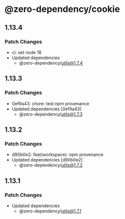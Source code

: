 # @zero-dependency/cookie

## 1.13.4

### Patch Changes

- ci: set node 18
- Updated dependencies
  - @zero-dependency/utils@1.7.4

## 1.13.3

### Patch Changes

- 0ef9a43: chore: test npm provenance
- Updated dependencies [0ef9a43]
  - @zero-dependency/utils@1.7.3

## 1.13.2

### Patch Changes

- d90b0e2: feat(workspace): npm provenance
- Updated dependencies [d90b0e2]
  - @zero-dependency/utils@1.7.2

## 1.13.1

### Patch Changes

- Updated dependencies
  - @zero-dependency/utils@1.7.1
